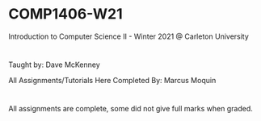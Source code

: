 # COMP1406-W21
Introduction to Computer Science II - Winter 2021 @ Carleton University
#
Taught by: Dave McKenney

All Assignments/Tutorials Here Completed By: Marcus Moquin
#

All assignments are complete, some did not give full marks when graded.
